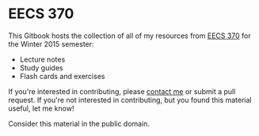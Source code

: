 EECS 370
=========

This Gitbook hosts the collection of all of my resources from [EECS 370](http://www.eecs.umich.edu/courses/eecs370/eecs370.w15/) for the Winter 2015 semester:

* Lecture notes
* Study guides
* Flash cards and exercises

If you're interested in contributing, please [contact me](mailto:stevenschmatz@gmail.com) or submit a pull request. If you're not interested in contributing, but you found this material useful, let me know!

Consider this material in the public domain.